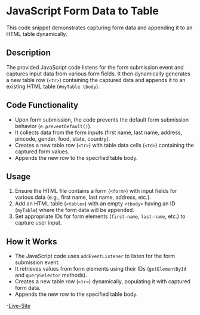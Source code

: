 # JavaScript Form Data to Table

This code snippet demonstrates capturing form data and appending it to an HTML table dynamically.

## Description

The provided JavaScript code listens for the form submission event and captures input data from various form fields. It then dynamically generates a new table row (`<tr>`) containing the captured data and appends it to an existing HTML table (`#myTable tbody`).

## Code Functionality

- Upon form submission, the code prevents the default form submission behavior (`e.preventDefault()`).
- It collects data from the form inputs (first name, last name, address, pincode, gender, food, state, country).
- Creates a new table row (`<tr>`) with table data cells (`<td>`) containing the captured form values.
- Appends the new row to the specified table body.

## Usage

1. Ensure the HTML file contains a form (`<form>`) with input fields for various data (e.g., first name, last name, address, etc.).
2. Add an HTML table (`<table>`) with an empty `<tbody>` having an ID (`myTable`) where the form data will be appended.
3. Set appropriate IDs for form elements (`first-name`, `last-name`, etc.) to capture user input.

## How it Works

- The JavaScript code uses `addEventListener` to listen for the form submission event.
- It retrieves values from form elements using their IDs (`getElementById` and `querySelector` methods).
- Creates a new table row (`<tr>`) dynamically, populating it with captured form data.
- Appends the new row to the specified table body.

-[Live-Site](https://manoj-101-dev.github.io/Task15/)
